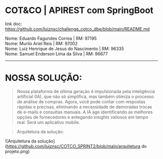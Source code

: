# COT&CO | APIREST com SpringBoot 
link doc:
https://github.com/luiznsc/challenge_cotco_dbe/blob/main/README.md

Nome: Eduardo Fagundes Correa | RM: 97195  
Nome: Murilo Ariel Reis | RM: 97002  
Nome: Luiz Henrique de Jesus do Nascimento | RM: 96335  
Nome: Samuel Enderson Lima da Silva | RM: 96677  

---

# NOSSA SOLUÇÃO:
> Nossa plataforma de última geração é impulsionada pela inteligência artificial (IA), que não só simplifica, mas também otimiza o processo de análise de compras. Agora, você pode contar com respostas rápidas e precisas, eliminando a necessidade de demoradas trocas de e-mails e consultas manuais. A IA age identificando as melhores opções de fornecedores e entegando insights valiosos em tempo real. Será um aplicativo mobile.

> Arquitetura da solução:


![Arquitetura da solução](https://github.com/luiznsc/COTCO_SPRINT2/blob/main/arquitetura do projeto.png)



